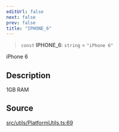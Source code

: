 ```yaml
---
editUrl: false
next: false
prev: false
title: "IPHONE_6"
---
```


> `const` **IPHONE\_6**: `string` = `"iPhone 6"`

iPhone 6

## Description

1GB RAM

## Source

[src/utils/PlatformUtils.ts:69](https://github.com/relishinc/dill-pixel/blob/543438455c9a47928084300159416186c2aa1095/src/utils/PlatformUtils.ts#L69)

